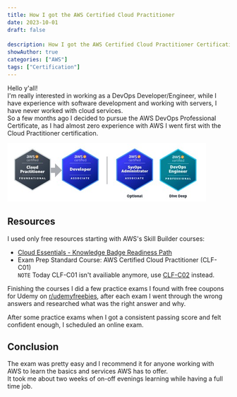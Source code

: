 ```yaml
---
title: How I got the AWS Certified Cloud Practitioner
date: 2023-10-01
draft: false

description: How I got the AWS Certified Cloud Practitioner Certification
showAuthor: true
categories: ["AWS"]
tags: ["Certification"]
---
```


Hello y'all!  
I'm really interested in working as a DevOps Developer/Engineer, while I have experience with software development and working with servers, I have never worked with cloud services.  
So a few months ago I decided to pursue the AWS DevOps Professional Certificate, as I had almost zero experience with AWS I went first with the Cloud Practitioner certification.

![Cloud Practitioner to Developer with optional SysOps Administrator and DevOps Engineer deep dive](certification-path.jpg (My planned certification path))

## Resources

I used only free resources starting with AWS's Skill Builder courses:
- [Cloud Essentials - Knowledge Badge Readiness Path](https://explore.skillbuilder.aws/learn/public/learning_plan/view/82/cloud-essentials-knowledge-badge-readiness-path)
- Exam Prep Standard Course: AWS Certified Cloud Practitioner (CLF-C01)  
    `NOTE` Today CLF-C01 isn't availiable anymore, use [CLF-C02](https://explore.skillbuilder.aws/learn/course/external/view/elearning/16434/exam-prep-standard-course-aws-certified-cloud-practitioner-clf-c02-english) instead.

Finishing the courses I did a few practice exams I found with free coupons for Udemy on [r/udemyfreebies](https://www.reddit.com/r/udemyfreebies/), after each exam I went through the wrong answers and researched what was the right answer and why.

After some practice exams when I got a consistent passing score and felt confident enough, I scheduled an online exam.

## Conclusion
The exam was pretty easy and I recommend it for anyone working with AWS to learn the basics and services AWS has to offer.  
It took me about two weeks of on-off evenings learning while having a full time job.

